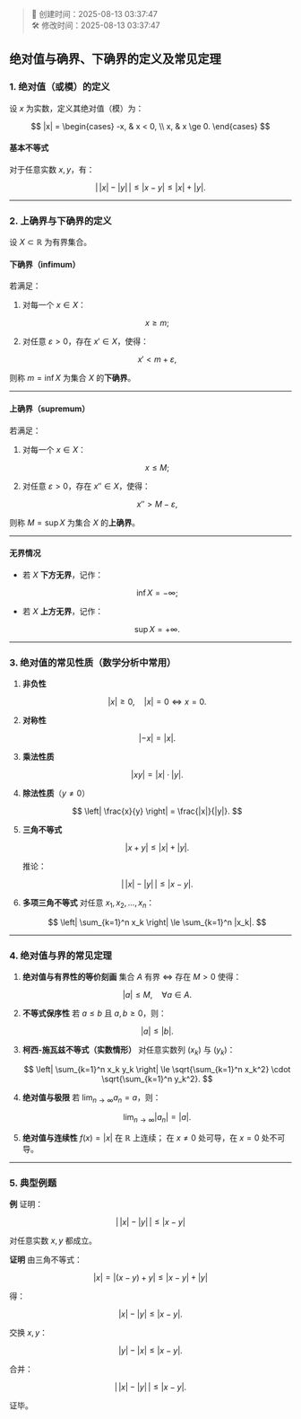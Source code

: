 <!-- timestamp inserted -->
> 📄 创建时间：2025-08-13 03:37:47  
> 🛠️ 修改时间：2025-08-13 03:37:47


## 绝对值与确界、下确界的定义及常见定理

### 1. 绝对值（或模）的定义

设 $x$ 为实数，定义其绝对值（模）为：

$$
|x| =
\begin{cases}
-x, & x < 0, \\
x, & x \ge 0.
\end{cases}
$$

#### 基本不等式

对于任意实数 $x, y$，有：

$$
\big|\,|x| - |y|\,\big| \le |x - y| \le |x| + |y|.
$$

---

### 2. 上确界与下确界的定义

设 $X \subset \mathbb{R}$ 为有界集合。

#### 下确界（infimum）

若满足：

1. 对每一个 $x \in X$：

   $$
   x \ge m;
   $$
2. 对任意 $\varepsilon > 0$，存在 $x' \in X$，使得：

   $$
   x' < m + \varepsilon,
   $$

则称 $m = \inf X$ 为集合 $X$ 的**下确界**。

---

#### 上确界（supremum）

若满足：

1. 对每一个 $x \in X$：

   $$
   x \le M;
   $$
2. 对任意 $\varepsilon > 0$，存在 $x'' \in X$，使得：

   $$
   x'' > M - \varepsilon,
   $$

则称 $M = \sup X$ 为集合 $X$ 的**上确界**。

---

#### 无界情况

* 若 $X$ **下方无界**，记作：

  $$
  \inf X = -\infty;
  $$
* 若 $X$ **上方无界**，记作：

  $$
  \sup X = +\infty.
  $$

---

### 3. 绝对值的常见性质（数学分析中常用）

1. **非负性**

   $$
   |x| \ge 0, \quad |x| = 0 \iff x = 0.
   $$

2. **对称性**

   $$
   |-x| = |x|.
   $$

3. **乘法性质**

   $$
   |xy| = |x| \cdot |y|.
   $$

4. **除法性质**（$y \neq 0$）

   $$
   \left| \frac{x}{y} \right| = \frac{|x|}{|y|}.
   $$

5. **三角不等式**

   $$
   |x + y| \le |x| + |y|.
   $$

   推论：

   $$
   \big|\,|x| - |y|\,\big| \le |x - y|.
   $$

6. **多项三角不等式**
   对任意 $x_1, x_2, \dots, x_n$：

   $$
   \left| \sum_{k=1}^n x_k \right| \le \sum_{k=1}^n |x_k|.
   $$

---

### 4. 绝对值与界的常见定理

1. **绝对值与有界性的等价刻画**
   集合 $A$ 有界 $\iff$ 存在 $M > 0$ 使得：

   $$
   |a| \le M, \quad \forall a \in A.
   $$

2. **不等式保序性**
   若 $a \le b$ 且 $a,b \ge 0$，则：

   $$
   |a| \le |b|.
   $$

3. **柯西-施瓦兹不等式（实数情形）**
   对任意实数列 $(x_k)$ 与 $(y_k)$：

   $$
   \left| \sum_{k=1}^n x_k y_k \right| \le
   \sqrt{\sum_{k=1}^n x_k^2} \cdot
   \sqrt{\sum_{k=1}^n y_k^2}.
   $$

4. **绝对值与极限**
   若 $\lim_{n \to \infty} a_n = a$，则：

   $$
   \lim_{n \to \infty} |a_n| = |a|.
   $$

5. **绝对值与连续性**
   $f(x) = |x|$ 在 $\mathbb{R}$ 上连续；
   在 $x \neq 0$ 处可导，在 $x = 0$ 处不可导。

---

### 5. 典型例题

**例**
证明：

$$
\big|\,|x| - |y|\,\big| \le |x-y|
$$

对任意实数 $x, y$ 都成立。

**证明**
由三角不等式：

$$
|x| = |(x-y) + y| \le |x-y| + |y|
$$

得：

$$
|x| - |y| \le |x-y|.
$$

交换 $x, y$：

$$
|y| - |x| \le |x-y|.
$$

合并：

$$
\big|\,|x| - |y|\,\big| \le |x-y|.
$$

证毕。


